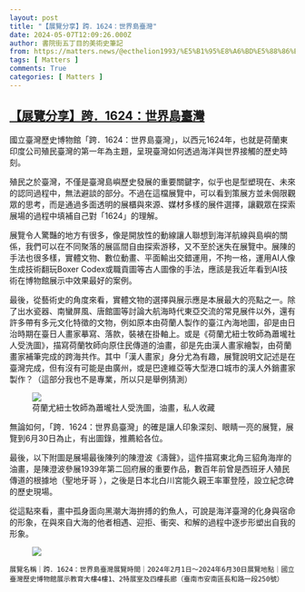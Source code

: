 ```yaml
---
layout: post
title: "【展覽分享】跨．1624：世界島臺灣"
date: 2024-05-07T12:09:26.000Z
author: 書院街五丁目的美術史筆記
from: https://matters.news/@ecthelion1993/%E5%B1%95%E8%A6%BD%E5%88%86%E4%BA%AB-%E8%B7%A8-1624-%E4%B8%96%E7%95%8C%E5%B3%B6%E8%87%BA%E7%81%A3-bafybeib5yocz423kvgl7ouimel426basqvfktdwgsraffqxuew5zxmmjpu
tags: [ Matters ]
comments: True
categories: [ Matters ]
---
```

<!--1715083766000-->
[【展覽分享】跨．1624：世界島臺灣](https://matters.news/@ecthelion1993/%E5%B1%95%E8%A6%BD%E5%88%86%E4%BA%AB-%E8%B7%A8-1624-%E4%B8%96%E7%95%8C%E5%B3%B6%E8%87%BA%E7%81%A3-bafybeib5yocz423kvgl7ouimel426basqvfktdwgsraffqxuew5zxmmjpu)
------

<div>
<p>國立臺灣歷史博物館「跨．1624：世界島臺灣」，以西元1624年，也就是荷蘭東印度公司殖民臺灣的第一年為主題，呈現臺灣如何透過海洋與世界接觸的歷史時刻。</p><p>殖民之於臺灣，不僅是臺灣島嶼歷史發展的重要關鍵字，似乎也是型塑現在、未來的認同過程中，無法避談的部分。不過在這檔展覽中，可以看到策展方並未侷限觀眾的思考，而是通過多面透明的展櫃與來源、媒材多樣的展件選擇，讓觀眾在探索展場的過程中填補自己對「1624」的理解。</p><p>展覽令人驚豔的地方有很多，像是開放性的動線讓人聯想到海洋航線與島嶼的關係，我們可以在不同聚落的展區間自由探索游移，又不至於迷失在展覽中。展陳的手法也很多樣，實體文物、數位動畫、平面輸出交錯運用，不拘一格，運用AI人像生成技術翻玩Boxer Codex或職貢圖等古人圖像的手法，應該是我近年看到AI技術在博物館展示中效果最好的案例。</p><p>最後，從藝術史的角度來看，實體文物的選擇與展示應是本展最大的亮點之一。除了出水瓷器、南蠻屏風、唐館圖等討論大航海時代東亞交流的常見展件以外，還有許多帶有多元文化特徵的文物，例如原本由荷蘭人製作的臺江內海地圖，卻是由日治時期在臺日人畫家摹寫、落款，裝裱在掛軸上。或是《荷蘭尤紐士牧師為蕭壠社人受洗圖》，描寫荷蘭牧師向原住民傳道的油畫，卻是先由漢人畫家繪製，由荷蘭畫家補筆完成的跨海共作。其中「漢人畫家」身分尤為有趣，展覽說明文記述是在臺灣完成，但有沒有可能是由廣州，或是巴達維亞等大型港口城市的漢人外銷畫家製作？（這部分我也不是專業，所以只是舉例猜測）</p><figure class="image"><img src="https://imagedelivery.net/kDRCweMmqLnTPNlbum-pYA/prod/embed/9caefbd8-05c3-47bf-9a23-0c55d61b6eae.jpeg/public" referrerpolicy="no-referrer"><figcaption>荷蘭尤紐士牧師為蕭壠社人受洗圖，油畫，私人收藏</figcaption></figure><p>無論如何，「跨．1624：世界島臺灣」的確是讓人印象深刻、眼睛一亮的展覽，展覽到6月30日為止，有出圖錄，推薦給各位。</p><p>最後，以下附圖是展場最後陳列的陳澄波《濤聲》，這件描寫東北角三貂角海岸的油畫，是陳澄波參展1939年第二回府展的重要作品，數百年前曾是西班牙人殖民傳道的根據地（聖地牙哥 ），之後是日本北白川宮能久親王率軍登陸，設立紀念碑的歷史現場。</p><p>從這點來看，畫中孤身面向黑潮大海拚搏的釣魚人，可說是海洋臺灣的化身與宿命的形象，在與來自大海的他者相遇、迎拒、衝突、和解的過程中逐步形塑出自我的形象。</p><figure class="image"><img src="https://imagedelivery.net/kDRCweMmqLnTPNlbum-pYA/prod/embed/e6673481-e480-4de5-933e-3117caf185a2.jpeg/public" referrerpolicy="no-referrer"><figcaption></figcaption></figure><pre><code>展覽名稱｜跨．1624：世界島臺灣​展覽時間｜2024年2月1日～2024年6月30日​展覽地點｜國立臺灣歷史博物館展示教育大樓4樓1、2特展室及四樓長廊（臺南市安南區長和路一段250號）</code></pre><p></p>
</div>

